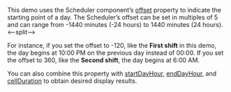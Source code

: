 This demo uses the Scheduler component’s [offset](/Documentation/ApiReference/UI_Components/dxScheduler/Configuration/#offset) property to indicate the starting point of a day. The Scheduler’s offset can be set in multiples of 5 and can range from -1440 minutes (-24 hours) to 1440 minutes (24 hours).
<--split-->

For instance, if you set the offset to -120, like the **First shift** in this demo, the day begins at 10:00 PM on the previous day instead of 00:00. If you set the offset to 360, like the **Second shift**, the day begins at 6:00 AM.

You can also combine this property with [startDayHour](/Documentation/ApiReference/UI_Components/dxScheduler/Configuration/#startDayHour), [endDayHour](/Documentation/ApiReference/UI_Components/dxScheduler/Configuration/#endDayHour), and [cellDuration](/Documentation/ApiReference/UI_Components/dxScheduler/Configuration/#cellDuration) to obtain desired display results.
